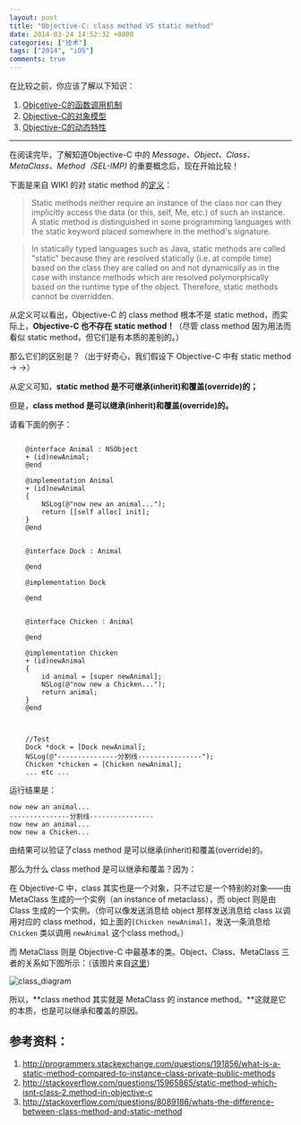 ```yaml
---
layout: post
title: "Objective-C: class method VS static method"
date: 2014-03-24 14:52:32 +0800
categories: ["技术"]
tags: ["2014", "iOS"]
comments: true
---
```

在比较之前，你应该了解以下知识：

1. [Objcetive-C的函数调用机制](http://blog.csdn.net/likendsl/article/details/7566031)
2. [Objective-C的对象模型](http://blog.devtang.com/blog/2013/10/15/objective-c-object-model/)
3. [Objective-C的动态特性](http://blog.leezhong.com/ios/2013/08/03/dynamic-tips-and-tricks-with-objective-c.html)

---
在阅读完毕，了解知道Objective-C 中的 *Message、Object、Class、MetaClass、Method（SEL-IMP)* 的重要概念后，现在开始比较！

下面是来自 WIKI 的对 static method 的[定义](http://en.wikipedia.org/wiki/Method_\(computer_programming\)#Static_methods)：

>Static methods neither require an instance of the class nor can they implicitly access the data (or this, self, Me, etc.) of such an instance. A static method is distinguished in some programming languages with the static keyword placed somewhere in the method's signature.

>In statically typed languages such as Java, static methods are called "static" because they are resolved statically (i.e. at compile time) based on the class they are called on and not dynamically as in the case with instance methods which are resolved polymorphically based on the runtime type of the object. Therefore, static methods cannot be overridden.


从定义可以看出，Objective-C 的 class method 根本不是 static method，而实际上，**Objective-C 也不存在 static method！**（尽管 class method 因为用法而看似 static method，但它们是有本质的差别的。）

那么它们的区别是？（出于好奇心，我们假设下 Objective-C 中有 static method → →）

<!-- more -->

从定义可知，**static method 是不可继承(inherit)和覆盖(override)的；**

但是，**class method 是可以继承(inherit)和覆盖(override)的。**

请看下面的例子：  
``` objc 

	@interface Animal : NSObject
	+ (id)newAnimal;
	@end
	
	@implementation Animal
	+ (id)newAnimal
	{
	    NSLog(@"now new an animal...");
	    return [[self alloc] init];
	}
	@end
	
	
	@interface Dock : Animal
	
	@end
	
	@implementation Dock
	
	@end
	
	
	@interface Chicken : Animal
	
	@end
	 
	@implementation Chicken
	+ (id)newAnimal
	{
	    id animal = [super newAnimal];
	    NSLog(@"now new a Chicken...");
	    return animal;
	}
	@end
	
	
	
	//Test
	Dock *dock = [Dock newAnimal];
	NSLog(@"---------------分割线----------------");
	Chicken *chicken = [Chicken newAnimal];
	... etc ...  

```

运行结果是：  

	now new an animal...
	---------------分割线----------------
	now new an animal...
	now new a Chicken...

由结果可以验证了class method 是可以继承(inherit)和覆盖(override)的。

那么为什么 class method 是可以继承和覆盖？因为：

在 Objective-C 中，class 其实也是一个对象，只不过它是一个特别的对象——由 MetaClass 生成的一个实例（an instance of metaclass），而 object 则是由 Class 生成的一个实例。（你可以像发送消息给 object 那样发送消息给 class 以调用对应的 class method，如上面的`[Chicken newAnimal]`，发送一条消息给 `Chicken` 类以调用 `newAnimal` 这个class method。）

而 MetaClass 则是 Objective-C 中最基本的类。Object、Class、MetaClass 三者的关系如下图所示：（该图片来自[这里](http://www.sealiesoftware.com/blog/archive/2009/04/14/objc_explain_Classes_and_metaclasses.html)）

![class_diagram](readme/class_diagram.png)


所以，**class method 其实就是 MetaClass 的 instance method。**这就是它的本质，也是可以继承和覆盖的原因。

## 参考资料：

1. http://programmers.stackexchange.com/questions/191856/what-is-a-static-method-compared-to-instance-class-private-public-methods
2. http://stackoverflow.com/questions/15965865/static-method-which-isnt-class-2.method-in-objective-c
3. http://stackoverflow.com/questions/8089186/whats-the-difference-between-class-method-and-static-method  


